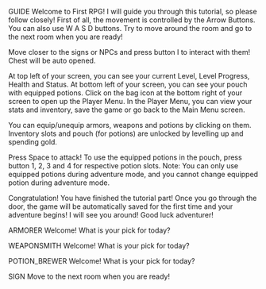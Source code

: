 GUIDE
Welcome to First RPG!
I will guide you through this tutorial, so please follow closely!
First of all, the movement is controlled by the Arrow Buttons. You can also use W A S D buttons.
Try to move around the room and go to the next room when you are ready!

Move closer to the signs or NPCs and press button I to interact with them!
Chest will be auto opened.

At top left of your screen, you can see your current Level, Level Progress, Health and Status.
At bottom left of your screen, you can see your pouch with equipped potions.
Click on the bag icon at the bottom right of your screen to open up the Player Menu.
In the Player Menu, you can view your stats and inventory, save the game or go back to the Main Menu screen.

You can equip/unequip armors, weapons and potions by clicking on them.
Inventory slots and pouch (for potions) are unlocked by levelling up and spending gold.

Press Space to attack!
To use the equipped potions in the pouch, press button 1, 2, 3 and 4 for respective potion slots.
Note: You can only use equipped potions during adventure mode, and you cannot change equipped potion during adventure mode.

Congratulation! You have finished the tutorial part!
Once you go through the door, the game will be automatically saved for the first time and your adventure begins!
I will see you around! Good luck adventurer!

ARMORER
Welcome! What is your pick for today?

WEAPONSMITH
Welcome! What is your pick for today?

POTION_BREWER
Welcome! What is your pick for today?

SIGN
Move to the next room when you are ready!